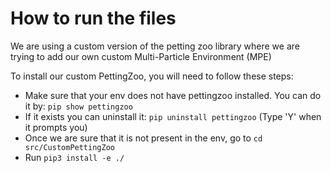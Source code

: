 # How to run the files

We are using a custom version of the petting zoo library where we are trying to add our own custom Multi-Particle Environment (MPE)

To install our custom PettingZoo, you will need to follow these steps:
- Make sure that your env does not have pettingzoo installed. You can do it by: ```pip show pettingzoo```
- If it exists you can uninstall it: ```pip uninstall pettingzoo``` (Type 'Y' when it prompts you)
- Once we are sure that it is not present in the env, go to ```cd src/CustomPettingZoo```
- Run ```pip3 install -e ./```